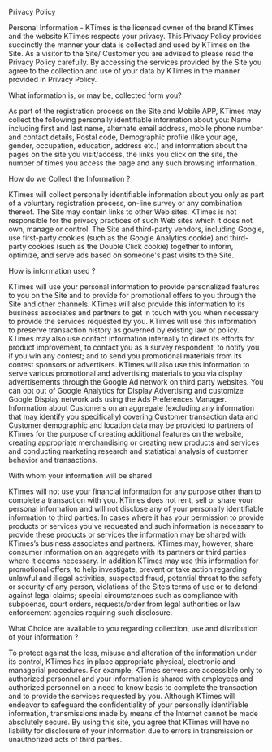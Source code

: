 Privacy Policy

Personal Information - KTimes is the licensed owner of the brand KTimes and the website KTimes respects your privacy. This Privacy Policy provides succinctly the manner your data is collected and used by KTimes on the Site. As a visitor to the Site/ Customer you are advised to please read the Privacy Policy carefully. By accessing the services provided by the Site you agree to the collection and use of your data by KTimes in the manner provided in Privacy Policy.


What information is, or may be, collected form you?

As part of the registration process on the Site and Mobile APP, KTimes may collect the following personally identifiable information about you: Name including first and last name, alternate email address, mobile phone number and contact details, Postal code, Demographic profile (like your age, gender, occupation, education, address etc.) and information about the pages on the site you visit/access, the links you click on the site, the number of times you access the page and any such browsing information.


How do we Collect the Information ?

KTimes will collect personally identifiable information about you only as part of a voluntary registration process, on-line survey or any combination thereof. The Site may contain links to other Web sites. KTimes is not responsible for the privacy practices of such Web sites which it does not own, manage or control. The Site and third-party vendors, including Google, use first-party cookies (such as the Google Analytics cookie) and third-party cookies (such as the Double Click cookie) together to inform, optimize, and serve ads based on someone's past visits to the Site.


How is information used ?

KTimes will use your personal information to provide personalized features to you on the Site and to provide for promotional offers to you through the Site and other channels. KTimes will also provide this information to its business associates and partners to get in touch with you when necessary to provide the services requested by you. KTimes will use this information to preserve transaction history as governed by existing law or policy. KTimes may also use contact information internally to direct its efforts for product improvement, to contact you as a survey respondent, to notify you if you win any contest; and to send you promotional materials from its contest sponsors or advertisers. KTimes will also use this information to serve various promotional and advertising materials to you via display advertisements through the Google Ad network on third party websites. You can opt out of Google Analytics for Display Advertising and customize Google Display network ads using the Ads Preferences Manager. Information about Customers on an aggregate (excluding any information that may identify you specifically) covering Customer transaction data and Customer demographic and location data may be provided to partners of KTimes for the purpose of creating additional features on the website, creating appropriate merchandising or creating new products and services and conducting marketing research and statistical analysis of customer behavior and transactions.

With whom your information will be shared

KTimes will not use your financial information for any purpose other than to complete a transaction with you. KTimes does not rent, sell or share your personal information and will not disclose any of your personally identifiable information to third parties. In cases where it has your permission to provide products or services you've requested and such information is necessary to provide these products or services the information may be shared with KTimes’s business associates and partners. KTimes may, however, share consumer information on an aggregate with its partners or third parties where it deems necessary. In addition KTimes may use this information for promotional offers, to help investigate, prevent or take action regarding unlawful and illegal activities, suspected fraud, potential threat to the safety or security of any person, violations of the Site’s terms of use or to defend against legal claims; special circumstances such as compliance with subpoenas, court orders, requests/order from legal authorities or law enforcement agencies requiring such disclosure.

What Choice are available to you regarding collection, use and distribution of your information ?

To protect against the loss, misuse and alteration of the information under its control, KTimes has in place appropriate physical, electronic and managerial procedures. For example, KTimes servers are accessible only to authorized personnel and your information is shared with employees and authorized personnel on a need to know basis to complete the transaction and to provide the services requested by you. Although KTimes will endeavor to safeguard the confidentiality of your personally identifiable information, transmissions made by means of the Internet cannot be made absolutely secure. By using this site, you agree that KTimes will have no liability for disclosure of your information due to errors in transmission or unauthorized acts of third parties.
